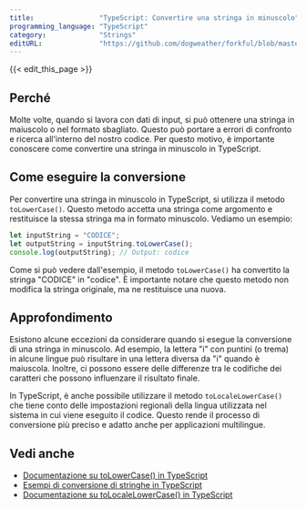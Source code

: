 ```yaml
---
title:                "TypeScript: Convertire una stringa in minuscolo"
programming_language: "TypeScript"
category:             "Strings"
editURL:              "https://github.com/dogweather/forkful/blob/master/content/it/typescript/converting-a-string-to-lower-case.md"
---
```


{{< edit_this_page >}}

## Perché

Molte volte, quando si lavora con dati di input, si può ottenere una stringa in maiuscolo o nel formato sbagliato. Questo può portare a errori di confronto e ricerca all'interno del nostro codice. Per questo motivo, è importante conoscere come convertire una stringa in minuscolo in TypeScript.

## Come eseguire la conversione

Per convertire una stringa in minuscolo in TypeScript, si utilizza il metodo `toLowerCase()`. Questo metodo accetta una stringa come argomento e restituisce la stessa stringa ma in formato minuscolo. Vediamo un esempio:

```TypeScript
let inputString = "CODICE";
let outputString = inputString.toLowerCase();
console.log(outputString); // Output: codice
```

Come si può vedere dall'esempio, il metodo `toLowerCase()` ha convertito la stringa "CODICE" in "codice". È importante notare che questo metodo non modifica la stringa originale, ma ne restituisce una nuova. 

## Approfondimento

Esistono alcune eccezioni da considerare quando si esegue la conversione di una stringa in minuscolo. Ad esempio, la lettera "i" con puntini (o trema) in alcune lingue può risultare in una lettera diversa da "i" quando è maiuscola. Inoltre, ci possono essere delle differenze tra le codifiche dei caratteri che possono influenzare il risultato finale. 

In TypeScript, è anche possibile utilizzare il metodo `toLocaleLowerCase()` che tiene conto delle impostazioni regionali della lingua utilizzata nel sistema in cui viene eseguito il codice. Questo rende il processo di conversione più preciso e adatto anche per applicazioni multilingue.

## Vedi anche

- [Documentazione su toLowerCase() in TypeScript](https://www.typescriptlang.org/docs/handbook/variables.html#type-assertions)
- [Esempi di conversione di stringhe in TypeScript](https://dev.to/beninada/how-to-convert-string-to-lowercase-in-typescript-o08)
- [Documentazione su toLocaleLowerCase() in TypeScript](https://www.typescriptlang.org/docs/handbook/strings.html#string-operations)